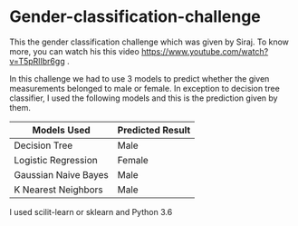 # Gender-classification-challenge

This the gender classification challenge which was given by Siraj. To know more, you can watch his this video https://www.youtube.com/watch?v=T5pRlIbr6gg .


In this challenge we had to use 3 models to predict whether the given measurements belonged to male or female. In exception to decision tree classifier, I used the following models and this is the prediction given by them.

| Models Used          | Predicted Result |
| -------------------- | ---------------- |
| Decision Tree        | Male             |
| Logistic Regression  | Female           |
| Gaussian Naive Bayes | Male             |
| K Nearest Neighbors  | Male             |

I used scilit-learn or sklearn and Python 3.6
